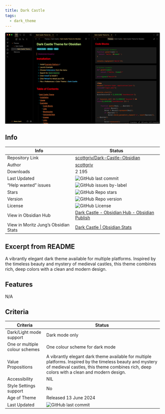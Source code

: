 ```yaml
---
title: Dark Castle
tags:
  - dark_theme
---
```


![Dark Castle Theme Screenshot](https://raw.githubusercontent.com/scottgriv/Dark-Castle-Obsidian/refs/heads/main/screenshot.png)

## Info

|Info|Status|
|---|---|
|Repository Link|[scottgriv/Dark-Castle-Obsidian](https://github.com/scottgriv/Dark-Castle-Obsidian/)|
|Author|[scottgriv](https://github.com/scottgriv)|
|Downloads|2 195|
|Last Updated|![GitHub last commit](https://img.shields.io/github/last-commit/scottgriv/Dark-Castle-Obsidian?color=573E7A&amp;label=last%20update&amp;logo=github&amp;style=for-the-badge)|
|“Help wanted” issues|![GitHub issues by-label](https://img.shields.io/github/issues/scottgriv/Dark-Castle-Obsidian/help%20wanted?color=573E7A&amp;logo=github&amp;style=for-the-badge)|
|Stars|![GitHub Repo stars](https://img.shields.io/github/stars/scottgriv/Dark-Castle-Obsidian?color=573E7A&amp;logo=github&amp;style=for-the-badge)|
|Version|![GitHub Repo version](https://img.shields.io/github/v/release/scottgriv/Dark-Castle-Obsidian?color=573E7A&amp;logo=github&amp;style=for-the-badge&sort=semver)|
|License|![GitHub License](https://img.shields.io/github/license/scottgriv/Dark-Castle-Obsidian?style=for-the-badge)|
|View in Obsidian Hub|[Dark Castle - Obsidian Hub - Obsidian Publish](https://publish.obsidian.md/hub/02+-+Community+Expansions/02.05+All+Community+Expansions/Themes/Dark+Castle)|
|View in Moritz Jung’s Obsidian Stats|[Dark Castle \| Obsidian Stats](https://www.moritzjung.dev/obsidian-stats/themes/dark-castle/)|

## Excerpt from README

A vibrantly elegant dark theme available for multiple platforms. Inspired by the timeless beauty and mystery of medieval castles, this theme combines rich, deep colors with a clean and modern design.

## Features

N/A

## Criteria

|Criteria|Status|
|---|---|
|Dark/Light mode support|Dark mode only|
|One or multiple colour schemes|One colour scheme for dark mode|
|Value Propositions|A vibrantly elegant dark theme available for multiple platforms. Inspired by the timeless beauty and mystery of medieval castles, this theme combines rich, deep colors with a clean and modern design.|
|Accessibility|NIL|
|Style Settings support|No|
|Age of Theme|Released 13 June 2024|
|Last Updated|![GitHub last commit](https://img.shields.io/github/last-commit/scottgriv/Dark-Castle-Obsidian?color=573E7A&amp;label=last%20update&amp;logo=github&amp;style=for-the-badge)|
